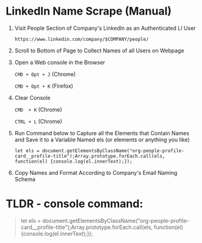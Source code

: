 LinkedIn Name Scrape (Manual)
=============================

1) Visit People Section of Company's LinkedIn as an Authenticated LI User

    `https://www.linkedin.com/company/$COMPANY/people/`


2) Scroll to Bottom of Page to Collect Names of all Users on Webpage


3) Open a Web console in the Browser
    
    `CMD + Opt + J`     (Chrome)
    
    `CMD + Opt + K`     (Firefox)


4) Clear Console
    
    `CMD  + K`          (Chrome)
    
    `CTRL + L`          (Chrome)

5) Run Command below to Capture all the Elements that Contain Names and Save it to a Variable Named els (or elements or anything you like) 
    
    `let els = document.getElementsByClassName("org-people-profile-card__profile-title");Array.prototype.forEach.call(els, function(el) {console.log(el.innerText);});`


5) Copy Names and Format According to Company's Email Naming Schema


# TLDR - console command:

> let els = document.getElementsByClassName("org-people-profile-card__profile-title");Array.prototype.forEach.call(els, function(el) {console.log(el.innerText);});
